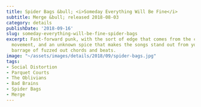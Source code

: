 ```yaml
---
title: Spider Bags &bull; <i>Someday Everything Will Be Fine</i>
subtitle: Merge &bull; released 2018-08-03
category: details
publishDate: '2018-09-16'
slug: someday-everything-will-be-fine-spider-bags
excerpt: Fast-forward punk, with the sort of edge that comes from the current DIY
  movement, and an unknown spice that makes the songs stand out from your standard
  barrage of fuzzed out chords and beats.
image: "~/assets/images/details/2018/09/spider-bags.jpg"
tags:
- Social Distortion
- Parquet Courts
- The Oblivians
- Bad Brains
- Spider Bags
- Merge
---
```


